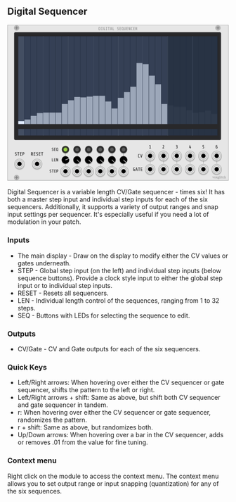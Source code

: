 ## Digital Sequencer

![DigitalSequencer](images/digital-sequencer-front-panel-1.png)

Digital Sequencer is a variable length CV/Gate sequencer - times six!  It has both a master step input and individual step inputs for each of the six sequencers.  Additionally, it supports a variety of output ranges and snap input settings per sequencer.  It's especially useful if you need a lot of modulation in your patch.

### Inputs

* The main display - Draw on the display to modify either the CV values or gates underneath.
* STEP - Global step input (on the left) and individual step inputs (below sequence buttons).  Provide a clock style input to either the global step input or to individual step inputs.
* RESET - Resets all sequencers.
* LEN - Individual length control of the sequences, ranging from 1 to 32 steps.
* SEQ - Buttons with LEDs for selecting the sequence to edit.

### Outputs

* CV/Gate - CV and Gate outputs for each of the six sequencers.

### Quick Keys

* Left/Right arrows: When hovering over either the CV sequencer or gate sequencer, shifts the pattern to the left or right.
* Left/Right arrows + shift: Same as above, but shift both CV sequencer and gate sequencer in tandem.
* r: When hovering over either the CV sequencer or gate sequencer, randomizes the pattern.
* r + shift: Same as above, but randomizes both.
* Up/Down arrows: When hovering over a bar in the CV sequencer, adds or removes .01 from the value for fine tuning.

### Context menu

Right click on the module to access the context menu.  The context menu allows you to set output range or input snapping (quantization) for any of the six sequences.
